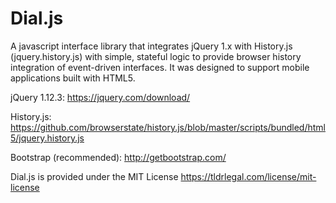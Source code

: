 # Dial.js
A javascript interface library that integrates jQuery 1.x with History.js (jquery.history.js) with simple, stateful logic to provide browser history integration of event-driven interfaces.  It was designed to support mobile applications built with HTML5.

jQuery 1.12.3: https://jquery.com/download/


History.js: https://github.com/browserstate/history.js/blob/master/scripts/bundled/html5/jquery.history.js


Bootstrap (recommended): http://getbootstrap.com/

Dial.js is provided under the MIT License
https://tldrlegal.com/license/mit-license
